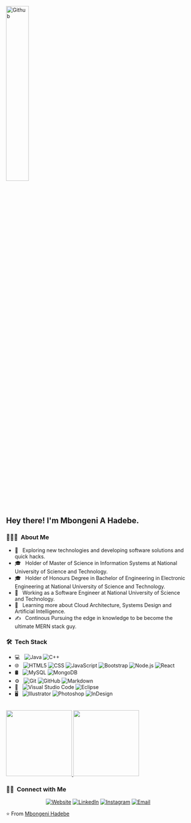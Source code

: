<img width="35%" alt="Github" src="https://user-images.githubusercontent.com/48678280/88862734-4903af80-d201-11ea-968b-9c939d88a37c.gif" />

<h2> Hey there! I'm Mbongeni A Hadebe.</h2>

<h3> 👨🏻‍💻 &nbsp;About Me </h3>

- 🤔 &nbsp; Exploring new technologies and developing software solutions and quick hacks.
- 🎓 &nbsp; Holder of Master of Science in Information Systems at National University of Science and Technology.
- 🎓 &nbsp; Holder of Honours Degree in Bachelor of Engineering in Electronic Engineering at National University of Science and Technology.
- 💼 &nbsp; Working as a Software Engineer at National University of Science and Technology.
- 🌱 &nbsp; Learning more about Cloud Architecture, Systems Design and Artificial Intelligence.
- ✍️ &nbsp; Continous Pursuing the edge in knowledge to be become the ultimate MERN stack guy.

<h3> 🛠 &nbsp;Tech Stack</h3>

- 💻 &nbsp;
  ![Java](https://img.shields.io/badge/-Java-333333?style=flat&logo=Java&logoColor=007396)
  ![C++](https://img.shields.io/badge/-C++-333333?style=flat&logo=C%2B%2B&logoColor=00599C)
- 🌐 &nbsp;
  ![HTML5](https://img.shields.io/badge/-HTML5-333333?style=flat&logo=HTML5)
  ![CSS](https://img.shields.io/badge/-CSS-333333?style=flat&logo=CSS3&logoColor=1572B6)
  ![JavaScript](https://img.shields.io/badge/-JavaScript-333333?style=flat&logo=javascript)
  ![Bootstrap](https://img.shields.io/badge/-Bootstrap-333333?style=flat&logo=bootstrap&logoColor=563D7C)
  ![Node.js](https://img.shields.io/badge/-Node.js-333333?style=flat&logo=node.js)
  ![React](https://img.shields.io/badge/-React-333333?style=flat&logo=react)
- 🛢 &nbsp;
  ![MySQL](https://img.shields.io/badge/-MySQL-333333?style=flat&logo=mysql)
  ![MongoDB](https://img.shields.io/badge/-MongoDB-333333?style=flat&logo=mongodb)
- ⚙️ &nbsp;
  ![Git](https://img.shields.io/badge/-Git-333333?style=flat&logo=git)
  ![GitHub](https://img.shields.io/badge/-GitHub-333333?style=flat&logo=github)
  ![Markdown](https://img.shields.io/badge/-Markdown-333333?style=flat&logo=markdown)
- 🔧 &nbsp;
  ![Visual Studio Code](https://img.shields.io/badge/-Visual%20Studio%20Code-333333?style=flat&logo=visual-studio-code&logoColor=007ACC)
  ![Eclipse](https://img.shields.io/badge/-Eclipse-333333?style=flat&logo=eclipse-ide&logoColor=2C2255)
- 🖥 &nbsp;
  ![Illustrator](https://img.shields.io/badge/-Illustrator-333333?style=flat&logo=adobe-illustrator)
  ![Photoshop](https://img.shields.io/badge/-Photoshop-333333?style=flat&logo=adobe-photoshop)
  ![InDesign](https://img.shields.io/badge/-InDesign-333333?style=flat&logo=adobe-indesign)

<br/>

<a href="https://github.com/mbongenihadebe">
  <img height="180em" src="https://github-readme-stats.vercel.app/api?username=mbongenihadebe&theme=buefy&show_icons=true" />
  <img height="180em" src="https://github-readme-stats.vercel.app/api/top-langs/?username=mbongenihadebe&theme=buefy&layout=compact" />
</a>

<br/>

<h3> 🤝🏻 &nbsp;Connect with Me </h3>

<p align="center">
<a href="https://www.mbongenihadebe.com/"><img alt="Website" src="https://img.shields.io/badge/Website-www.mbongenihadebe.com-blue?style=flat-square&logo=google-chrome"></a>
<a href="https://www.linkedin.com/in/mbongenihadebe/"><img alt="LinkedIn" src="https://img.shields.io/badge/LinkedIn-mbongenihadebe-blue?style=flat-square&logo=linkedin"></a>
<a href="https://www.instagram.com/mbongenihadebe/"><img alt="Instagram" src="https://img.shields.io/badge/Instagram-mbongenihadebe-blue?style=flat-square&logo=instagram"></a>
<a href="mailto:mbongeni.hadebee@gmail.com"><img alt="Email" src="https://img.shields.io/badge/Email-mbongeni.hadebee@gmail.com-blue?style=flat-square&logo=gmail"></a>
</p>

⭐️ From [Mbongeni Hadebe](https://github.com/mbongenihadebe)
